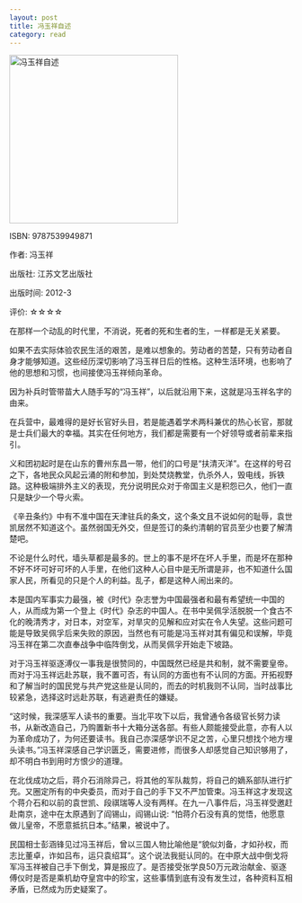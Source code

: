 ```yaml
---
layout: post
title: 冯玉祥自述
category: read
---
```

<img class="cover" title="9787539949871" src="/images/2012/06/9787539949871.jpg" alt="冯玉祥自述" width="300" height="300" />

ISBN: 9787539949871

作者: 冯玉祥

出版社: 江苏文艺出版社

出版时间: 2012-3

评价: ☆☆☆☆

在那样一个动乱的时代里，不消说，死者的死和生者的生，一样都是无关紧要。

如果不去实际体验农民生活的艰苦，是难以想象的。劳动者的苦楚，只有劳动者自身才能够知道。这些经历深切影响了冯玉祥日后的性格。这种生活环境，也影响了他的思想和习惯，也间接使冯玉祥倾向革命。

因为补兵时管带苗大人随手写的“冯玉祥”，以后就沿用下来，这就是冯玉祥名字的由来。

在兵营中，最难得的是好长官好头目，若是能遇着学术两科兼优的热心长官，那就是士兵们最大的幸福。其实在任何地方，我们都是需要有一个好领导或者前辈来指引。

义和团初起时是在山东的曹州东昌一带，他们的口号是“扶清灭洋”。在这样的号召之下，各地民众风起云涌的附和参加，到处焚烧教堂，仇杀外人，毁电线，拆铁路。这种极端排外主义的表现，充分说明民众对于帝国主义是积怨已久，他们一直只是缺少一个导火索。

《辛丑条约》中有不准中国在天津驻兵的条文，这个条文且不说如何的耻辱，袁世凯居然不知道这个。虽然弱国无外交，但是签订的条约清朝的官员至少也要了解清楚吧。

不论是什么时代，墙头草都是最多的。世上的事不是坏在坏人手里，而是坏在那种不好不坏可好可坏的人手里，在他们这种人心目中是无所谓是非，也不知道什么国家人民，所看见的只是个人的利益。乱子，都是这种人闹出来的。

本是国内军事实力最强，被《时代》杂志誉为中国最强者和最有希望统一中国的人，从而成为第一个登上《时代》杂志的中国人。在书中吴佩孚活脱脱一个食古不化的晚清秀才，对日本，对空军，对旱灾的见解和应对实在令人失望。这些问题可能是导致吴佩孚后来失败的原因，当然也有可能是冯玉祥对其有偏见和误解，毕竟冯玉祥在第二次直奉战争中临阵倒戈，从而吴佩孚开始走下坡路。

对于冯玉祥驱逐溥仪一事我是很赞同的，中国既然已经是共和制，就不需要皇帝。而对于冯玉祥远赴苏联，我不置可否，有认同的方面也有不认同的方面。开拓视野和了解当时的国民党与共产党这些是认同的，而去的时机我则不认同，当时战事比较紧急，选择这时远赴苏联，有逃避责任的嫌疑。

“这时候，我深感军人读书的重要。当北平攻下以后，我曾通令各级官长努力读书，从新改造自己，乃购置新书十大箱分送各部。有些人颇能接受此意，亦有人以为革命成功了，为何还要读书。我自己亦深感学识不足之苦，心里只想找个地方埋头读书。”冯玉祥深感自己学识匮乏，需要进修，而很多人却感觉自己知识够用了，却不明白书到用时方恨少的道理。

在北伐成功之后，蒋介石消除异己，将其他的军队裁剪，将自己的嫡系部队进行扩充。又圈定所有的中央委员，而对于自己的手下又不严加管束。冯玉祥这才发现这个蒋介石和以前的袁世凯、段祺瑞等人没有两样。在九一八事件后，冯玉祥受邀赶赴南京，途中在太原遇到了阎锡山，阎锡山说: “怕蒋介石没有真的觉悟，他愿意做儿皇帝，不愿意抵抗日本。”结果，被说中了。

民国相士彭涵锋见过冯玉祥后，曾以三国人物比喻他是“貌似刘备，才如孙权，而志比董卓，诈如吕布，运只袁绍耳”。这个说法我挺认同的。在中原大战中倒戈将军冯玉祥被自己手下倒戈，算是报应了。是否接受张学良50万元政治献金、驱逐傅仪时是否是乘机劫夺皇宫中的珍宝，这些事情到底有没有发生过，各种资料互相矛盾，已然成为历史疑案了。
